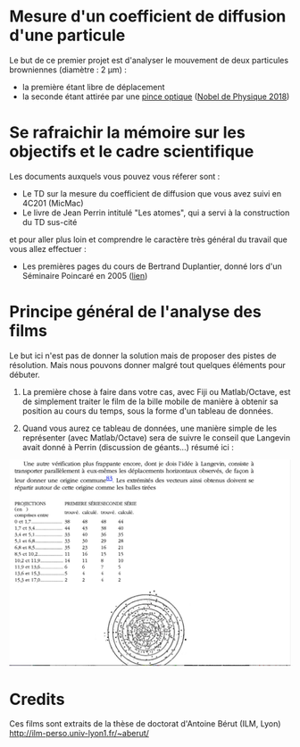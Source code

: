 # Mesure d'un coefficient de diffusion d'une particule

Le but de ce premier projet est d'analyser le mouvement de deux particules browniennes (diamètre : 2 µm) : 
-  la première étant libre de déplacement
-  la seconde étant attirée par une [pince optique](https://fr.wikipedia.org/wiki/Pince_optique) ([Nobel de Physique 2018](https://www.nobelprize.org/prizes/physics/2018/ashkin/lecture/))

# Se rafraichir la mémoire sur les objectifs et le cadre scientifique

Les documents auxquels vous pouvez vous réferer sont : 
- Le TD sur la mesure du coefficient de diffusion que vous avez suivi en 4C201 (MicMac)
- Le livre de Jean Perrin intitulé "Les atomes", qui a servi à la construction du TD sus-cité

et pour aller plus loin et comprendre le caractère très général du travail que vous allez effectuer : 
- Les premières pages du cours de Bertrand Duplantier, donné lors d'un Séminaire Poincaré en 2005 ([lien](http://www.bourbaphy.fr/duplantier2.pdf))

# Principe général de l'analyse des films

Le but ici n'est pas de donner la solution mais de proposer des pistes de résolution. Mais nous pouvons donner malgré tout quelques éléments pour débuter.

1. La première chose à faire dans votre cas, avec Fiji ou Matlab/Octave, est de simplement traiter le film de la bille mobile de manière à obtenir sa position au cours du temps, sous la forme d'un tableau de données.

2. Quand vous aurez ce tableau de données, une manière simple de les représenter (avec Matlab/Octave) sera de suivre le conseil que Langevin avait donné à Perrin (discussion de géants...) résumé ici : 

![](./figs/Perrin_LangevinMethod.png)

# Credits

Ces films sont extraits de la thèse de doctorat d'Antoine Bérut (ILM, Lyon)
http://ilm-perso.univ-lyon1.fr/~aberut/
